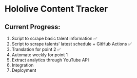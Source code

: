# Hololive Content Tracker

## Current Progress:
1. Script to scrape basic talent information ✅
2. Script to scrape talents' latest schedule + GitHub Actions ✅
3. Translation for point 2 ✅
4. Automate weekly for point 1
5. Extract analytics through YouTube API
6. Integration
7. Deployment 
